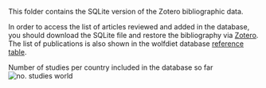This folder contains the SQLite version of the Zotero bibliographic data.  

In order to access the list of articles reviewed and added in the database, you should download the SQLite file and restore the bibliography via [Zotero](https://www.zotero.org/support/zotero_data#restoring_your_zotero_data_from_a_backup). The list of publications is also shown in the wolfdiet database [reference table](https://github.com/andreacorra/WolfDiet/wiki/Legend#reference).

Number of studies per country included in the database so far  
![no. studies world](https://github.com/andreacorra/wolfdiet/blob/master/images/no_studies_map.png)
